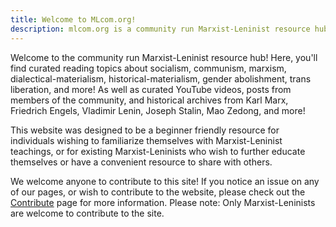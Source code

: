 ```yaml
---
title: Welcome to MLcom.org!
description: mlcom.org is a community run Marxist-Leninist resource hub! We have curated reading topics about socialism, communism, marxism, dialectical-materialism, historical-materialism, gender abolishment, trans liberation, and more.
---
```


Welcome to the community run Marxist-Leninist resource hub! Here, you'll find curated reading topics about socialism, communism, marxism, dialectical-materialism, historical-materialism, gender abolishment, trans liberation, and more! As well as curated YouTube videos, posts from members of the community, and historical archives from Karl Marx, Friedrich Engels, Vladimir Lenin, Joseph Stalin, Mao Zedong, and more!

This website was designed to be a beginner friendly resource for individuals wishing to familiarize themselves with Marxist-Leninist teachings, or for existing Marxist-Leninists who wish to further educate themselves or have a convenient resource to share with others.

We welcome anyone to contribute to this site! If you notice an issue on any of our pages, or wish to contribute to the website, please check out the [Contribute](/contribute) page for more information. Please note: Only Marxist-Leninists are welcome to contribute to the site.